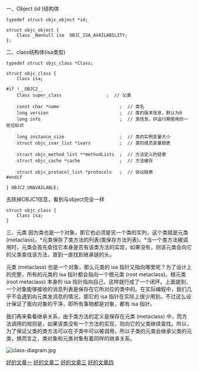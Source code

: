 一、Object (id )结构体
```
typedef struct objc_object *id;

struct objc_object {
    Class _Nonnull isa  OBJC_ISA_AVAILABILITY;
};
```
二、class结构体(isa类型)
```
typedef struct objc_class *Class;

struct objc_class {
    Class isa;

#if !__OBJC2__
    Class super_class                 ;  // 父类

    const char *name                       ;  // 类名
    long version                           ;  // 类的版本信息，默认为0
    long info                              ;  // 类信息，供运行期使用的一些位标识

    long instance_size                     ;  // 类的实例变量大小
    struct objc_ivar_list *ivars           ;  // 类的成员变量链表

    struct objc_method_list **methodLists  ;  // 方法定义的链表
    struct objc_cache *cache               ;  // 方法缓存

    struct objc_protocol_list *protocols   ;  // 协议链表
#endif

} OBJC2_UNAVAILABLE;
```
去除掉OBJC1信息，看到与object完全一样
```
struct objc_class {
    Class isa;
}
```
三、元类
因为类也是一个对象，那它也必须是另一个类的实列，这个类就是元类 (metaclass)。*元类保存了类方法的列表(类保存方法列表)。*当一个类方法被调用时，元类会首先查找它本身是否有该类方法的实现，如果没有，则该元类会向它的父类查找该方法，直到一直找到继承链的头。

元类 (metaclass) 也是一个对象，那么元类的 isa 指针又指向哪里呢？为了设计上的完整，所有的元类的 isa 指针都会指向一个根元类 (root metaclass)。根元类 (root metaclass) 本身的 isa 指针指向自己，这样就行成了一个闭环。上面提到，一个对象能够接收的消息列表是保存在它所对应的类中的。在实际编程中，我们几乎不会遇到向元类发消息的情况，那它的 isa 指针在实际上很少用到。不过这么设计保证了面向对象的干净，即所有事物都是对象，都有 isa 指针。

我们再来看看继承关系，由于类方法的定义是保存在元类 (metaclass) 中，而方法调用的规则是，如果该类没有一个方法的实现，则向它的父类继续查找。所以，为了保证父类的类方法可以在子类中可以被调用，所以子类的元类会继承父类的元类，换而言之，类对象和元类对象有着同样的继承关系。


![class-diagram.jpg](http://upload-images.jianshu.io/upload_images/1391187-1561910e39925b20.jpg?imageMogr2/auto-orient/strip%7CimageView2/2/w/400)

[好的文章一](http://www.cocoachina.com/ios/20140715/9142.html)
[好的文章二](http://blog.devtang.com/2013/10/15/objective-c-object-model/)
[好的文章三](https://www.jianshu.com/p/f900de4a1495)
[好的文章四](https://www.jianshu.com/p/d8a3cabeb3d5)
